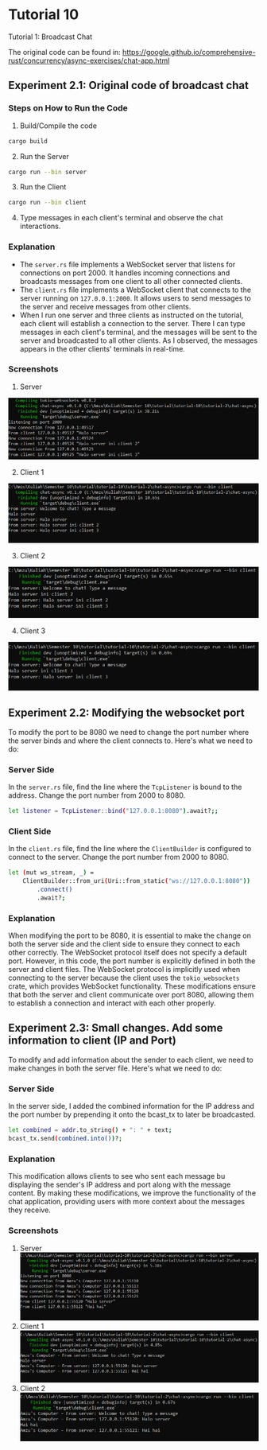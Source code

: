 # Tutorial 10
Tutorial 1: Broadcast Chat

The original code can be found in: https://google.github.io/comprehensive-rust/concurrency/async-exercises/chat-app.html

## Experiment 2.1: Original code of broadcast chat
### Steps on How to Run the Code
1. Build/Compile the code
```bash
cargo build 
 ```
2. Run the Server
```bash
cargo run --bin server
```
3. Run the Client
```bash
cargo run --bin client
```
4. Type messages in each client's terminal and observe the chat interactions.

### Explanation
* The `server.rs` file implements a WebSocket server that listens for connections on port 2000. It handles incoming connections and broadcasts messages from one client to all other connected clients.
* The `client.rs` file implements a WebSocket client that connects to the server running on `127.0.0.1:2000`. It allows users to send messages to the server and receive messages from other clients.
* When I run one server and three clients as instructed on the tutorial, each client will establish a connection to the server. There I can type messages in each client's terminal, and the messages will be sent to the server and broadcasted to all other clients. As I observed, the messages appears in the other clients' terminals in real-time.

### Screenshots
1. Server

![Server](assets/images/exp2-1-server.png)

2. Client 1

![Client 1](assets/images/exp2-1-client-1.png)

3. Client 2

![Client 2](assets/images/exp2-1-client-2.PNG)

4. Client 3

![Client 3](assets/images/exp2-1-client-3.png)

## Experiment 2.2: Modifying the websocket port
To modify the port to be 8080 we need to change the port number where the server binds and where the client connects to. Here's what we need to do:

### Server Side
In the `server.rs` file, find the line where the `TcpListener` is bound to the address. Change the port number from 2000 to 8080.
```bash
let listener = TcpListener::bind("127.0.0.1:8080").await?;;
```

### Client Side
In the `client.rs` file, find the line where the `ClientBuilder` is configured to connect to the server. Change the port number from 2000 to 8080.
```bash
let (mut ws_stream, _) = 
    ClientBuilder::from_uri(Uri::from_static("ws://127.0.0.1:8080"))
        .connect()
        .await?;
```

### Explanation
When modifying the port to be 8080, it is essential to make the change on both the server side and the client side to ensure they connect to each other correctly. The WebSocket protocol itself does not specify a default port. However, in this code, the port number is explicitly defined in both the server and client files. The WebSocket protocol is implicitly used when connecting to the server because the client uses the `tokio_websockets` crate, which provides WebSocket functionality. These modifications ensure that both the server and client communicate over port 8080, allowing them to establish a connection and interact with each other properly.

## Experiment 2.3: Small changes. Add some information to client (IP and Port)
To modify and add information about the sender to each client, we need to make changes in both the server file. Here's what we need to do:

### Server Side
In the server side, I added the combined information for the IP address and the port number by prepending it onto the bcast_tx to later be broadcasted.
```bash
let combined = addr.to_string() + ": " + text;
bcast_tx.send(combined.into())?;
```

### Explanation
This modification allows clients to see who sent each message bu displaying the sender's IP address and port along with the message content. By making these modifications, we improve the functionality of the chat application, providing users with more context about the messages they receive.

### Screenshots
1. Server
![Server](assets/images/exp2-3-server.png)
2. Client 1
![Client 1](assets/images/exp2-3-client-1.png)
3. Client 2
![Client 2](assets/images/exp2-3-client-2.png)
